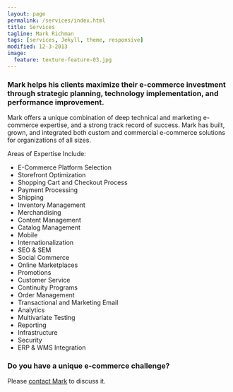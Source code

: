 ```yaml
---
layout: page
permalink: /services/index.html
title: Services
tagline: Mark Richman
tags: [services, Jekyll, theme, responsive]
modified: 12-3-2013
image:
  feature: texture-feature-03.jpg
---
```


### Mark helps his clients maximize their e-commerce investment through strategic planning, technology implementation, and performance improvement.

Mark offers a unique combination of deep technical and marketing e-commerce expertise, and a strong track record of success. Mark has built, grown, and integrated both custom and commercial e-commerce solutions for organizations of all sizes.

Areas of Expertise Include:

* E-Commerce Platform Selection
* Storefront Optimization
* Shopping Cart and Checkout Process
* Payment Processing
* Shipping
* Inventory Management
* Merchandising
* Content Management
* Catalog Management
* Mobile
* Internationalization
* SEO & SEM
* Social Commerce
* Online Marketplaces
* Promotions
* Customer Service
* Continuity Programs
* Order Management
* Transactional and Marketing Email
* Analytics
* Multivariate Testing
* Reporting
* Infrastructure
* Security
* ERP & WMS Integration

### Do you have a unique e-commerce challenge?

Please [contact Mark](/contact) to discuss it.